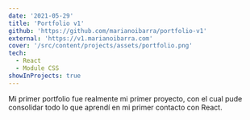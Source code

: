 ```yaml
---
date: '2021-05-29'
title: 'Portfolio v1'
github: 'https://github.com/marianoibarra/portfolio-v1'
external: 'https://v1.marianoibarra.com'
cover: '/src/content/projects/assets/portfolio.png'
tech:
  - React
  - Module CSS
showInProjects: true
---
```


Mi primer portfolio fue realmente mi primer proyecto, con el cual pude consolidar todo lo que aprendí en mi primer contacto con React.